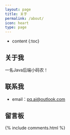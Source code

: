 ```yaml
---
layout: page
title: 关于
permalink: /about/
icon: heart
type: page
---
```


* content
{:toc}

## 关于我

一名Java后端小码农！

## 联系我

* email：pq.ai@outlook.com

## 留言板

{% include comments.html %}
